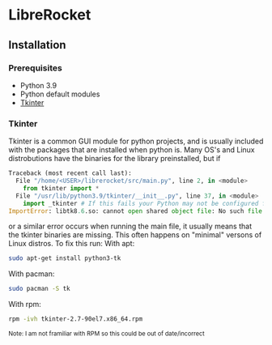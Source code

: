 # LibreRocket
## Installation
### Prerequisites 
 - Python 3.9
 - Python default modules
 - [Tkinter](#Tkinter)
### Tkinter
Tkinter is a common GUI module for python projects, and is usually included with the packages that are installed when python is. Many OS's and Linux distrobutions have the binaries for the library preinstalled, but if
~~~python
Traceback (most recent call last):
  File "/home/<USER>/librerocket/src/main.py", line 2, in <module>
    from tkinter import *
  File "/usr/lib/python3.9/tkinter/__init__.py", line 37, in <module>
    import _tkinter # If this fails your Python may not be configured for Tk
ImportError: libtk8.6.so: cannot open shared object file: No such file or directory
~~~
or a similar error occurs when running the main file, it usually means that the tkinter binaries are missing. This often happens on "minimal" versons of Linux distros. To fix this run:
With apt:
~~~sh
sudo apt-get install python3-tk
~~~
With pacman:
~~~sh
sudo pacman -S tk
~~~
With rpm:
~~~sh
rpm -ivh tkinter-2.7-90el7.x86_64.rpm
~~~
<sup>Note: I am not framiliar with RPM so this could be out of date/incorrect</sup>

